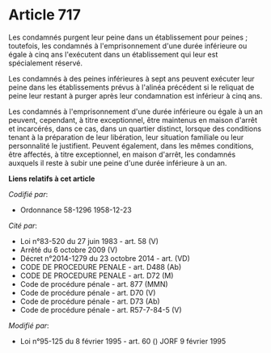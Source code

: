 # Article 717

Les condamnés purgent leur peine dans un établissement pour peines ; toutefois, les condamnés à l'emprisonnement d'une durée
inférieure ou égale à cinq ans l'exécutent dans un établissement qui leur est spécialement réservé.

Les condamnés à des peines inférieures à sept ans peuvent exécuter leur peine dans les établissements prévus à l'alinéa
précédent si le reliquat de peine leur restant à purger après leur condamnation est inférieur à cinq ans.

Les condamnés à l'emprisonnement d'une durée inférieure ou égale à un an peuvent, cependant, à titre exceptionnel, être
maintenus en maison d'arrêt et incarcérés, dans ce cas, dans un quartier distinct, lorsque des conditions tenant à la
préparation de leur libération, leur situation familiale ou leur personnalité le justifient. Peuvent également, dans les
mêmes conditions, être affectés, à titre exceptionnel, en maison d'arrêt, les condamnés auxquels il reste à subir une peine
d'une durée inférieure à un an.

**Liens relatifs à cet article**

_Codifié par_:

  - Ordonnance 58-1296 1958-12-23

_Cité par_:

  - Loi n°83-520 du 27 juin 1983 - art. 58 (V)
  - Arrêté du 6 octobre 2009 (V)
  - Décret n°2014-1279 du 23 octobre 2014 - art. (VD)
  - CODE DE PROCEDURE PENALE - art. D488 (Ab)
  - CODE DE PROCEDURE PENALE - art. D72 (M)
  - Code de procédure pénale - art. 877 (MMN)
  - Code de procédure pénale - art. D70 (V)
  - Code de procédure pénale - art. D73 (Ab)
  - Code de procédure pénale - art. R57-7-84-5 (V)

_Modifié par_:

  - Loi n°95-125 du 8 février 1995 - art. 60 () JORF 9 février 1995
